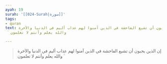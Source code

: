 ```yaml
---
ayah: 19
surah: '[[024-Surah|سورة]]'
tags:
- quran
text: إن الذين يحبون أن تشيع الفاحشة في الذين آمنوا لهم عذاب أليم في الدنيا والآخرة
  ۚ والله يعلم وأنتم لا تعلمون

---
```

> إن الذين يحبون أن تشيع الفاحشة في الذين آمنوا لهم عذاب أليم في الدنيا والآخرة ۚ والله يعلم وأنتم لا تعلمون
